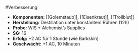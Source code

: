 #Verbesserung 
- **Komponenten:** [[Golemstaub]], [[Eisenkraut]], [[Trollblut]]
- **Herstellung:** Destillation unter konstantem Rühren (12h)
- **Probe:** WIS + Alchemist’s Supplies
- **SG:** 16
- **Erfolg:** +2 AC für 1 Stunde (wie Barkskin)
- **Geschwächt:** +1 AC, 10 Minuten
